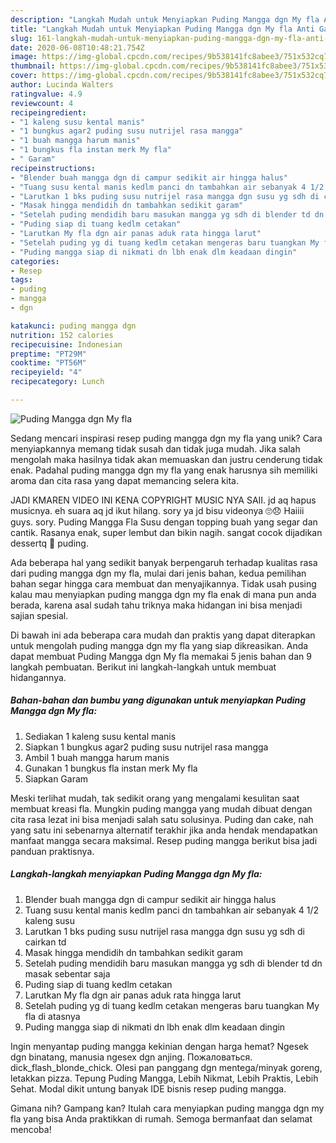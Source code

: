 ```yaml
---
description: "Langkah Mudah untuk Menyiapkan Puding Mangga dgn My fla Anti Gagal"
title: "Langkah Mudah untuk Menyiapkan Puding Mangga dgn My fla Anti Gagal"
slug: 161-langkah-mudah-untuk-menyiapkan-puding-mangga-dgn-my-fla-anti-gagal
date: 2020-06-08T10:48:21.754Z
image: https://img-global.cpcdn.com/recipes/9b538141fc8abee3/751x532cq70/puding-mangga-dgn-my-fla-foto-resep-utama.jpg
thumbnail: https://img-global.cpcdn.com/recipes/9b538141fc8abee3/751x532cq70/puding-mangga-dgn-my-fla-foto-resep-utama.jpg
cover: https://img-global.cpcdn.com/recipes/9b538141fc8abee3/751x532cq70/puding-mangga-dgn-my-fla-foto-resep-utama.jpg
author: Lucinda Walters
ratingvalue: 4.9
reviewcount: 4
recipeingredient:
- "1 kaleng susu kental manis"
- "1 bungkus agar2 puding susu nutrijel rasa mangga"
- "1 buah mangga harum manis"
- "1 bungkus fla instan merk My fla"
- " Garam"
recipeinstructions:
- "Blender buah mangga dgn di campur sedikit air hingga halus"
- "Tuang susu kental manis kedlm panci dn tambahkan air sebanyak 4 1/2 kaleng susu"
- "Larutkan 1 bks puding susu nutrijel rasa mangga dgn susu yg sdh di cairkan td"
- "Masak hingga mendidih dn tambahkan sedikit garam"
- "Setelah puding mendidih baru masukan mangga yg sdh di blender td dn masak sebentar saja"
- "Puding siap di tuang kedlm cetakan"
- "Larutkan My fla dgn air panas aduk rata hingga larut"
- "Setelah puding yg di tuang kedlm cetakan mengeras baru tuangkan My fla di atasnya"
- "Puding mangga siap di nikmati dn lbh enak dlm keadaan dingin"
categories:
- Resep
tags:
- puding
- mangga
- dgn

katakunci: puding mangga dgn 
nutrition: 152 calories
recipecuisine: Indonesian
preptime: "PT29M"
cooktime: "PT56M"
recipeyield: "4"
recipecategory: Lunch

---
```



![Puding Mangga dgn My fla](https://img-global.cpcdn.com/recipes/9b538141fc8abee3/751x532cq70/puding-mangga-dgn-my-fla-foto-resep-utama.jpg)

Sedang mencari inspirasi resep puding mangga dgn my fla yang unik? Cara menyiapkannya memang tidak susah dan tidak juga mudah. Jika salah mengolah maka hasilnya tidak akan memuaskan dan justru cenderung tidak enak. Padahal puding mangga dgn my fla yang enak harusnya sih memiliki aroma dan cita rasa yang dapat memancing selera kita.

JADI KMAREN VIDEO INI KENA COPYRIGHT MUSIC NYA SAII. jd aq hapus musicnya. eh suara aq jd ikut hilang. sory ya jd bisu videonya 🙄😞 Haiiii guys. sory. Puding Mangga Fla Susu dengan topping buah yang segar dan cantik. Rasanya enak, super lembut dan bikin nagih. sangat cocok dijadikan dessertq 🤗 puding.

Ada beberapa hal yang sedikit banyak berpengaruh terhadap kualitas rasa dari puding mangga dgn my fla, mulai dari jenis bahan, kedua pemilihan bahan segar hingga cara membuat dan menyajikannya. Tidak usah pusing kalau mau menyiapkan puding mangga dgn my fla enak di mana pun anda berada, karena asal sudah tahu triknya maka hidangan ini bisa menjadi sajian spesial.


Di bawah ini ada beberapa cara mudah dan praktis yang dapat diterapkan untuk mengolah puding mangga dgn my fla yang siap dikreasikan. Anda dapat membuat Puding Mangga dgn My fla memakai 5 jenis bahan dan 9 langkah pembuatan. Berikut ini langkah-langkah untuk membuat hidangannya.

<!--inarticleads1-->

##### Bahan-bahan dan bumbu yang digunakan untuk menyiapkan Puding Mangga dgn My fla:

1. Sediakan 1 kaleng susu kental manis
1. Siapkan 1 bungkus agar2 puding susu nutrijel rasa mangga
1. Ambil 1 buah mangga harum manis
1. Gunakan 1 bungkus fla instan merk My fla
1. Siapkan  Garam


Meski terlihat mudah, tak sedikit orang yang mengalami kesulitan saat membuat kreasi fla. Mungkin puding mangga yang mudah dibuat dengan cita rasa lezat ini bisa menjadi salah satu solusinya. Puding dan cake, nah yang satu ini sebenarnya alternatif terakhir jika anda hendak mendapatkan manfaat mangga secara maksimal. Resep puding mangga berikut bisa jadi panduan praktisnya. 

<!--inarticleads2-->

##### Langkah-langkah menyiapkan Puding Mangga dgn My fla:

1. Blender buah mangga dgn di campur sedikit air hingga halus
1. Tuang susu kental manis kedlm panci dn tambahkan air sebanyak 4 1/2 kaleng susu
1. Larutkan 1 bks puding susu nutrijel rasa mangga dgn susu yg sdh di cairkan td
1. Masak hingga mendidih dn tambahkan sedikit garam
1. Setelah puding mendidih baru masukan mangga yg sdh di blender td dn masak sebentar saja
1. Puding siap di tuang kedlm cetakan
1. Larutkan My fla dgn air panas aduk rata hingga larut
1. Setelah puding yg di tuang kedlm cetakan mengeras baru tuangkan My fla di atasnya
1. Puding mangga siap di nikmati dn lbh enak dlm keadaan dingin


Ingin menyantap puding mangga kekinian dengan harga hemat? Ngesek dgn binatang, manusia ngesex dgn anjing. Пожаловаться. dick_flash_blonde_chick. Olesi pan panggang dgn mentega/minyak goreng, letakkan pizza. Tepung Puding Mangga, Lebih Nikmat, Lebih Praktis, Lebih Sehat. Modal dikit untung banyak IDE bisnis resep puding mangga. 

Gimana nih? Gampang kan? Itulah cara menyiapkan puding mangga dgn my fla yang bisa Anda praktikkan di rumah. Semoga bermanfaat dan selamat mencoba!
